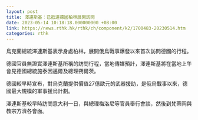 ```yaml
---
layout: post
title: 澤連斯基︰已抵達德國柏林展開訪問
date: 2023-05-14 10:18:18.000000000 +08:00
link: https://news.rthk.hk/rthk/ch/component/k2/1700483-20230514.htm
categories: rthk
---
```


烏克蘭總統澤連斯基表示身處柏林，展開俄烏戰事爆發以來首次訪問德國的行程。

德國官員無證實澤連斯基所稱的訪問行程，當地傳媒預計，澤連斯基將在當地上午會見德國總統施泰因邁爾及總理朔爾茨。

德國較早時宣布，對烏克蘭提供價值27億歐元的武器援助，是俄烏戰事以來，德國最大規模的軍事援烏計劃。

澤連斯基較早時訪問意大利一日，與總理梅洛尼等官員舉行會談，然後到梵蒂岡與教宗方濟各會面。
